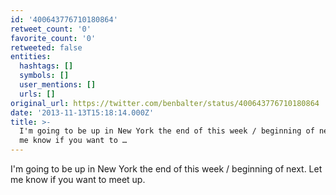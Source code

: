 ```yaml
---
id: '400643776710180864'
retweet_count: '0'
favorite_count: '0'
retweeted: false
entities:
  hashtags: []
  symbols: []
  user_mentions: []
  urls: []
original_url: https://twitter.com/benbalter/status/400643776710180864
date: '2013-11-13T15:18:14.000Z'
title: >-
  I'm going to be up in New York the end of this week / beginning of next. Let
  me know if you want to …
---
```


I'm going to be up in New York the end of this week / beginning of next. Let me know if you want to meet up.